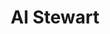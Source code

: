 ---
title: "Al Stewart"
summary: "Alastair Ian Stewart is a Scottish-born singer-songwriter and folk-rock musician who rose to prominence as part of the British folk revival in the 1960s and 1970s. He developed a unique style of combining folk-rock songs with delicately woven tales of characters and events from history.Stewart is best known for his 1976 hit single \"Year of the Cat\", from the platinum album of the same name. Though Year of the Cat and its 1978 platinum follow-up Time Passages brought Stewart his biggest worldwide commercial successes, earlier albums such as Past, Present and Future from 1973 are often seen as better examples of his intimate brand of historical folk-rock, a style to which he returned in later albums.Stewart appears throughout the musical history of the folk revivalist era. He played at the first-ever Glastonbury Festival in 1970, knew Yoko Ono before she met John Lennon, shared a London flat with a young Paul Simon , and hosted at the Les Cousins folk club in London in the 1960s.Stewart has released 16 studio and three live albums since his debut album Bed-Sitter Images in 1967, and continues to tour extensively in the US, Canada, Europe, and the UK. His most recent release, Uncorked, was released on Stewart's independent label, Wallaby Trails Recordings, in 2009.Stewart has worked with Peter White, Alan Parsons, Jimmy Page, Richard Thompson, Rick Wakeman, Francis Monkman, Tori Amos, and Tim Renwick, and more recently has played with Dave Nachmanoff and former Wings lead-guitarist Laurence Juber."
image: "al-stewart.jpg"
apple_music_artist_url: "https://music.apple.com/gb/artist/al-stewart/4211328"
wikipedia_url: "https://en.wikipedia.org/wiki/Al_Stewart"
---